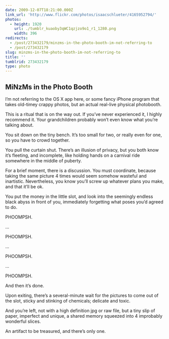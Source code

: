 ```yaml
---
date: 2009-12-07T18:21:00.000Z
link_url: 'http://www.flickr.com/photos/isaacschlueter/4165952794/'
photos:
  - height: 1920
    url: ./tumblr_kuaoby3qWC1qzjzo9o1_r1_1280.png
    width: 396
redirects:
  - /post/273432179/minzms-in-the-photo-booth-im-not-referring-to
  - /post/273432179
slug: minzms-in-the-photo-booth-im-not-referring-to
title: ''
tumblrid: 273432179
type: photo
---
```

<h2>MiNzMs in the Photo Booth</h2>

<p>I&rsquo;m not referring to the OS X app here, or some fancy iPhone program that takes old-timey crappy photos, but an actual real-live physical photobooth.</p>

<p>This is a ritual that is on the way out.  If you&rsquo;ve never experienced it, I highly recommend it.  Your grandchildren probably won&rsquo;t even know what you&rsquo;re talking about.</p>

<p>You sit down on the tiny bench.  It&rsquo;s too small for two, or really even for one, so you have to crowd together.</p>

<p>You pull the curtain shut.  There&rsquo;s an illusion of privacy, but you both know it&rsquo;s fleeting, and incomplete, like holding hands on a carnival ride somewhere in the middle of puberty.</p>

<p>For a brief moment, there is a discussion.  You must coordinate, because taking the same picture 4 times would seem somehow wasteful and inartistic.  Nevertheless, you know you&rsquo;ll screw up whatever plans you make, and that it&rsquo;ll be ok.</p>

<p>You put the money in the little slot, and look into the seemingly endless black abyss in front of you, immediately forgetting what poses you&rsquo;d agreed to do.</p>

<p>PHOOMPSH.</p>

<p>&hellip;</p>

<p>PHOOMPSH.</p>

<p>&hellip;</p>

<p>PHOOMPSH.</p>

<p>&hellip;</p>

<p>PHOOMPSH.</p>

<p>And then it&rsquo;s done.</p>

<p>Upon exiting, there&rsquo;s a several-minute wait for the pictures to come out of the slot, sticky and stinking of chemicals; delicate and toxic.</p>

<p>And you&rsquo;re left, not with a high definition jpg or raw file, but a tiny slip of paper, imperfect and unique, a shared memory squeezed into 4 improbably wonderful slices.</p>

<p>An artifact to be treasured, and there&rsquo;s only one.</p>
